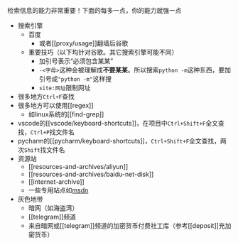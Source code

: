 检索信息的能力非常重要！下面的每多一点，你的能力就强一点
- 搜索引擎
  - 百度
    - 或者[[proxy/usage]]翻墙后谷歌
  - 重要技巧（以下均针对谷歌。其它搜索引擎可能不同）
    - 加引号表示“必须包含某某”
    - `-<字母>`这种会被理解成**不要某某**。所以搜索`python -m`这种东西，要加引号成`"python -m"`这样搜
    - `site:网址`限制网址
- 很多地方`Ctrl+F`查找
- 很多地方可以使用[[regex]]
  - 如linux系统的[[find-grep]]
- vscode的[[vscode/keyboard-shortcuts]]，在项目中`Ctrl+Shift+F`全文查找，`Ctrl+P`找文件名
- pycharm的[[pycharm/keyboard-shortcuts]]，`Ctrl+Shift+F`全文查找，两次`Shift`找文件名
- 资源站
  - [[resources-and-archives/aliyun]]
  - [[resources-and-archives/baidu-net-disk]]
  - [[internet-archive]]
  - 一些专用站点如[msdn](https://msdn.itellyou.cn/)
- 灰色地带
  - 暗网（如海盗湾）
  - [[telegram]]频道
  - 来自暗网或[[telegram]]频道的加密货币付费社工库（参考[[deposit]]充加密货币）